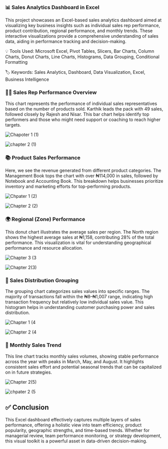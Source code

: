 ### 📊 Sales Analytics Dashboard in Excel

This project showcases an Excel-based sales analytics dashboard aimed at visualizing key business insights such as individual sales rep performance, product contribution, regional performance, and monthly trends. These interactive visualizations provide a comprehensive understanding of sales data, aiding in performance tracking and decision-making.

💡 Tools Used: Microsoft Excel, Pivot Tables, Slicers, Bar Charts, Column Charts, Donut Charts, Line Charts, Histograms, Data Grouping, Conditional Formatting

🏷️ Keywords: Sales Analytics, Dashboard, Data Visualization, Excel, Business Intelligence

### 🧑‍💼 Sales Rep Performance Overview 

This chart represents the performance of individual sales representatives based on the number of products sold. Karthik leads the pack with 49 sales, followed closely by Rajesh and Nisar. This bar chart helps identify top performers and those who might need support or coaching to reach higher targets.

![Chapoter 1 (1)](https://github.com/user-attachments/assets/295c8e8b-9373-4a7e-90c2-36b908968b5d)

![chapter 2 (1)](https://github.com/user-attachments/assets/5a6a0d49-4a27-428b-a4be-52f9c9afe472)




### 📚 Product Sales Performance

Here, we see the revenue generated from different product categories. The Management Book tops the chart with over ₦114,000 in sales, followed by Notebook and Accounting Book. This breakdown helps businesses prioritize inventory and marketing efforts for top-performing products.

![Chpater 1 (2)](https://github.com/user-attachments/assets/6b1c4b75-80fd-4776-8778-d0a0e11ee990)

![Chapter 2 (2)](https://github.com/user-attachments/assets/a357c54d-78d9-4e74-addd-3889c579c259)



### 🌍 Regional (Zone) Performance
This donut chart illustrates the average sales per region. The North region shows the highest average sales at ₦1,158, contributing 28% of the total performance. This visualization is vital for understanding geographical performance and resource allocation.

![Chapter 3 (3](https://github.com/user-attachments/assets/2240d8b6-7e0b-4538-aaaf-fa25528ba3df)

![Chapter 2(3)](https://github.com/user-attachments/assets/50501643-cc7f-4240-9180-ab2e3cd05e54)


### 🧮 Sales Distribution Grouping
The grouping chart categorizes sales values into specific ranges. The majority of transactions fall within the ₦8–₦1,007 range, indicating high transaction frequency but relatively low individual sales value. This histogram helps in understanding customer purchasing power and sales distribution.

![Chapter 1 (4](https://github.com/user-attachments/assets/b04be3fd-418b-498b-b089-643f2e00eef6)

![Chapter 2 (4](https://github.com/user-attachments/assets/57477934-4b97-451f-89b8-b9ad6cb18fe8)




### 📅 Monthly Sales Trend
This line chart tracks monthly sales volumes, showing stable performance across the year with peaks in March, May, and August. It highlights consistent sales effort and potential seasonal trends that can be capitalized on in future strategies.

![Chapter 2(5)](https://github.com/user-attachments/assets/6ce611f0-5eb6-4aaf-96fb-797d544ebf30)

![chpater 2 (5](https://github.com/user-attachments/assets/e59a8c70-cea4-4c03-b2ca-14753de46a09)


## ✅ Conclusion
This Excel dashboard effectively captures multiple layers of sales performance, offering a holistic view into team efficiency, product popularity, geographic strengths, and time-based trends. Whether for managerial review, team performance monitoring, or strategy development, this visual toolkit is a powerful asset in data-driven decision-making.

